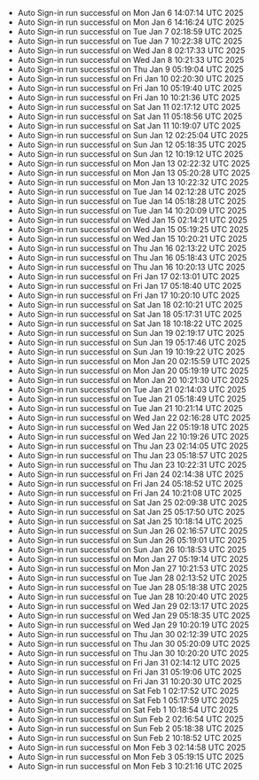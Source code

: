 - Auto Sign-in run successful on Mon Jan  6 14:07:14 UTC 2025
- Auto Sign-in run successful on Mon Jan  6 14:16:24 UTC 2025
- Auto Sign-in run successful on Tue Jan  7 02:18:59 UTC 2025
- Auto Sign-in run successful on Tue Jan  7 10:22:38 UTC 2025
- Auto Sign-in run successful on Wed Jan  8 02:17:33 UTC 2025
- Auto Sign-in run successful on Wed Jan  8 10:21:33 UTC 2025
- Auto Sign-in run successful on Thu Jan  9 05:19:04 UTC 2025
- Auto Sign-in run successful on Fri Jan 10 02:20:30 UTC 2025
- Auto Sign-in run successful on Fri Jan 10 05:19:40 UTC 2025
- Auto Sign-in run successful on Fri Jan 10 10:21:36 UTC 2025
- Auto Sign-in run successful on Sat Jan 11 02:17:12 UTC 2025
- Auto Sign-in run successful on Sat Jan 11 05:18:56 UTC 2025
- Auto Sign-in run successful on Sat Jan 11 10:19:07 UTC 2025
- Auto Sign-in run successful on Sun Jan 12 02:25:04 UTC 2025
- Auto Sign-in run successful on Sun Jan 12 05:18:35 UTC 2025
- Auto Sign-in run successful on Sun Jan 12 10:19:12 UTC 2025
- Auto Sign-in run successful on Mon Jan 13 02:22:32 UTC 2025
- Auto Sign-in run successful on Mon Jan 13 05:20:28 UTC 2025
- Auto Sign-in run successful on Mon Jan 13 10:22:32 UTC 2025
- Auto Sign-in run successful on Tue Jan 14 02:12:28 UTC 2025
- Auto Sign-in run successful on Tue Jan 14 05:18:28 UTC 2025
- Auto Sign-in run successful on Tue Jan 14 10:20:09 UTC 2025
- Auto Sign-in run successful on Wed Jan 15 02:14:21 UTC 2025
- Auto Sign-in run successful on Wed Jan 15 05:19:25 UTC 2025
- Auto Sign-in run successful on Wed Jan 15 10:20:21 UTC 2025
- Auto Sign-in run successful on Thu Jan 16 02:13:22 UTC 2025
- Auto Sign-in run successful on Thu Jan 16 05:18:43 UTC 2025
- Auto Sign-in run successful on Thu Jan 16 10:20:13 UTC 2025
- Auto Sign-in run successful on Fri Jan 17 02:13:01 UTC 2025
- Auto Sign-in run successful on Fri Jan 17 05:18:40 UTC 2025
- Auto Sign-in run successful on Fri Jan 17 10:20:10 UTC 2025
- Auto Sign-in run successful on Sat Jan 18 02:10:21 UTC 2025
- Auto Sign-in run successful on Sat Jan 18 05:17:31 UTC 2025
- Auto Sign-in run successful on Sat Jan 18 10:18:22 UTC 2025
- Auto Sign-in run successful on Sun Jan 19 02:19:17 UTC 2025
- Auto Sign-in run successful on Sun Jan 19 05:17:46 UTC 2025
- Auto Sign-in run successful on Sun Jan 19 10:19:22 UTC 2025
- Auto Sign-in run successful on Mon Jan 20 02:15:59 UTC 2025
- Auto Sign-in run successful on Mon Jan 20 05:19:19 UTC 2025
- Auto Sign-in run successful on Mon Jan 20 10:21:30 UTC 2025
- Auto Sign-in run successful on Tue Jan 21 02:14:03 UTC 2025
- Auto Sign-in run successful on Tue Jan 21 05:18:49 UTC 2025
- Auto Sign-in run successful on Tue Jan 21 10:21:14 UTC 2025
- Auto Sign-in run successful on Wed Jan 22 02:16:28 UTC 2025
- Auto Sign-in run successful on Wed Jan 22 05:19:18 UTC 2025
- Auto Sign-in run successful on Wed Jan 22 10:19:26 UTC 2025
- Auto Sign-in run successful on Thu Jan 23 02:14:05 UTC 2025
- Auto Sign-in run successful on Thu Jan 23 05:18:57 UTC 2025
- Auto Sign-in run successful on Thu Jan 23 10:22:31 UTC 2025
- Auto Sign-in run successful on Fri Jan 24 02:14:38 UTC 2025
- Auto Sign-in run successful on Fri Jan 24 05:18:52 UTC 2025
- Auto Sign-in run successful on Fri Jan 24 10:21:08 UTC 2025
- Auto Sign-in run successful on Sat Jan 25 02:09:38 UTC 2025
- Auto Sign-in run successful on Sat Jan 25 05:17:50 UTC 2025
- Auto Sign-in run successful on Sat Jan 25 10:18:14 UTC 2025
- Auto Sign-in run successful on Sun Jan 26 02:16:57 UTC 2025
- Auto Sign-in run successful on Sun Jan 26 05:19:01 UTC 2025
- Auto Sign-in run successful on Sun Jan 26 10:18:53 UTC 2025
- Auto Sign-in run successful on Mon Jan 27 05:19:14 UTC 2025
- Auto Sign-in run successful on Mon Jan 27 10:21:53 UTC 2025
- Auto Sign-in run successful on Tue Jan 28 02:13:52 UTC 2025
- Auto Sign-in run successful on Tue Jan 28 05:18:38 UTC 2025
- Auto Sign-in run successful on Tue Jan 28 10:20:40 UTC 2025
- Auto Sign-in run successful on Wed Jan 29 02:13:17 UTC 2025
- Auto Sign-in run successful on Wed Jan 29 05:18:35 UTC 2025
- Auto Sign-in run successful on Wed Jan 29 10:20:19 UTC 2025
- Auto Sign-in run successful on Thu Jan 30 02:12:39 UTC 2025
- Auto Sign-in run successful on Thu Jan 30 05:20:09 UTC 2025
- Auto Sign-in run successful on Thu Jan 30 10:20:20 UTC 2025
- Auto Sign-in run successful on Fri Jan 31 02:14:12 UTC 2025
- Auto Sign-in run successful on Fri Jan 31 05:19:06 UTC 2025
- Auto Sign-in run successful on Fri Jan 31 10:20:30 UTC 2025
- Auto Sign-in run successful on Sat Feb  1 02:17:52 UTC 2025
- Auto Sign-in run successful on Sat Feb  1 05:17:59 UTC 2025
- Auto Sign-in run successful on Sat Feb  1 10:18:54 UTC 2025
- Auto Sign-in run successful on Sun Feb  2 02:16:54 UTC 2025
- Auto Sign-in run successful on Sun Feb  2 05:18:38 UTC 2025
- Auto Sign-in run successful on Sun Feb  2 10:18:52 UTC 2025
- Auto Sign-in run successful on Mon Feb  3 02:14:58 UTC 2025
- Auto Sign-in run successful on Mon Feb  3 05:19:15 UTC 2025
- Auto Sign-in run successful on Mon Feb  3 10:21:16 UTC 2025
